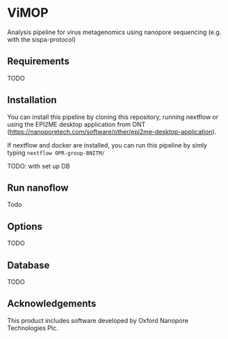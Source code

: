 # ViMOP

Analysis pipeline for virus metagenomics using nanopore sequencing (e.g. with the sispa-protocol)

## Requirements

TODO

## Installation

You can install this pipeline by cloning this repository, running nextflow or using the EPI2ME desktop application from ONT (https://nanoporetech.com/software/other/epi2me-desktop-application).

If nextflow and docker are installed, you can run this pipeline by simly typing `nextflow OPR-group-BNITM/`

TODO: with set up DB

## Run nanoflow 

Todo

## Options

TODO


## Database

TODO

## Acknowledgements

This product includes software developed by Oxford Nanopore Technologies Plc.